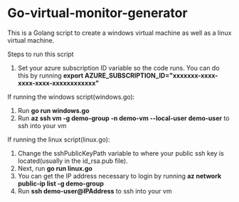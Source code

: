 # Go-virtual-monitor-generator
This is a Golang script to create a windows virtual machine as well as a linux virtual machine.

Steps to run this script
1. Set your azure subscription ID variable so the code runs. You can do this by running **export AZURE_SUBSCRIPTION_ID="xxxxxxx-xxxx-xxxx-xxxx-xxxxxxxxxxxx"**

If running the windows script(windows.go):
1. Run **go run windows.go**
5. Run **az ssh vm -g demo-group -n demo-vm --local-user demo-user** to ssh into your vm

If running the linux script(linux.go):
1. Change the sshPublicKeyPath variable to where your public ssh key is located(usually in the id_rsa.pub file).
2. Next, run **go run linux.go**
3. You can get the IP address necessary to login by running **az network public-ip list -g demo-group**
4. Run **ssh demo-user@IPAddress** to ssh into your vm
